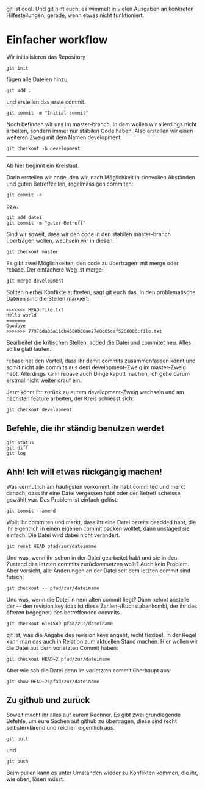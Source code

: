 git ist cool. Und git hilft euch: es wimmelt in vielen
Ausgaben an konkreten Hilfestellungen, gerade, wenn etwas nicht funktioniert.

Einfacher workflow
==================

Wir initialisieren das Repository

    git init

fügen alle Dateien hinzu,

    git add .

und erstellen das erste commit.
    
    git commit -m "Initial commit"

Noch befinden wir uns im master-branch. In dem wollen wir allerdings nicht
arbeiten, sondern immer nur stabilen Code haben. Also erstellen wir einen
weiteren Zweig mit dem Namen development:

    git checkout -b development

----

Ab hier beginnt ein Kreislauf. 


Darin erstellen wir code, den wir, nach Möglichkeit in sinnvollen Abständen und
guten Betreffzeilen, regelmässigen commiten:

    git commit -a

bzw.

    git add datei
    git commit -m "guter Betreff"

Sind wir soweit, dass wir den code in den stabilen master-branch übertragen
wollen, wechseln wir in diesen:

    git checkout master

Es gibt zwei Möglichkeiten, den code zu übertragen: mit merge oder rebase. Der
einfachere Weg ist merge:
    
    git merge development

Sollten hierbei Konflikte auftreten, sagt git euch das. In den problematische
Dateien sind die Stellen markiert:

    <<<<<<< HEAD:file.txt
    Hello world
    =======
    Goodbye
    >>>>>>> 77976da35a11db4580b80ae27e8d65caf5208086:file.txt

Bearbeitet die kritischen Stellen, added die Datei und commitet neu. Alles
sollte glatt laufen.

rebase hat den Vorteil, dass ihr damit commits zusammenfassen könnt und somit
nicht alle commits aus dem development-Zweig im master-Zweig habt. Allerdings
kann rebase auch Dinge kaputt machen, ich gehe darum erstmal nicht weiter drauf
ein. 

Jetzt könnt ihr zurück zu eurem development-Zweig wechseln und am nächsten
feature arbeiten, der Kreis schliesst sich:
    
    git checkout development


Befehle, die ihr ständig benutzen werdet
----------------------------------------

    git status
    git diff
    git log

Ahh! Ich will etwas rückgängig machen!
--------------------------------------

Was vermutlich am häufigsten vorkommt: ihr habt commited und merkt danach, dass
ihr eine Datei vergessen habt oder der Betreff scheisse gewählt war. Das Problem
ist einfach gelöst:
    
    git commit --amend

Wollt ihr commiten und merkt, dass ihr eine Datei bereits geadded habt, die ihr
eigentlich in einen eigenen commit packen wolltet, dann unstaged sie einfach.
Die Datei wird dabei nicht verändert.

    git reset HEAD pfad/zur/dateiname

Und was, wenn ihr schon in der Datei gearbeitet habt und sie in den Zustand des
letzten commits zurückversetzen wollt? Auch kein Problem. Aber vorsicht, alle
Änderungen an der Datei seit dem letzten commit sind futsch!

    git checkout -- pfad/zur/dateiname

Und was, wenn die Datei in nem alten commit liegt? Dann nehmt anstelle der -- den revision key (das ist diese Zahlen-/Buchstabenkombi, der ihr des öfteren begegnet) des betreffenden commits. 

    git checkout 61e4589 pfad/zur/dateiname

git ist, was die Angabe des revision keys angeht, recht flexibel. In der Regel kann man das auch in Relation zum aktuellen Stand machen. Hier wollen wir die Datei aus dem vorletzten Commit haben:

    git checkout HEAD~2 pfad/zur/dateiname

Aber wie sah die Datei denn im vorletzten commit überhaupt aus:

    git show HEAD~2:pfad/zur/dateiname

Zu github und zurück
--------------------

Soweit macht ihr alles auf eurem Rechner. Es gibt zwei grundlegende Befehle, um
eure Sachen auf github zu übertragen, diese sind recht selbsterklärend und
reichen eigentlich aus.

    git pull

und

    git push

Beim pullen kann es unter Umständen wieder zu Konflikten kommen, die ihr, wie
oben, lösen müsst.
